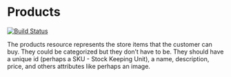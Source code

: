 # Products

[![Build Status](https://travis-ci.org/nyu-devops-fall18/products.svg?branch=master)](https://travis-ci.org/nyu-devops-fall18/products)

The products resource represents the store items that the customer can buy. They could be categorized but they donʼt have to be. They should have a unique id (perhaps a SKU - Stock Keeping Unit), a name, description, price, and others attributes like perhaps an image.
